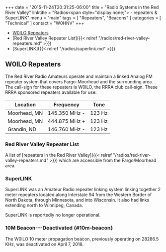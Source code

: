 +++
date = "2015-11-24T20:31:25-06:00"
title = "Radio Systems in the Red River Valley"
linktitle = "Radios<span style=\"display:none;\"> - repeaters & SuperLINK</span>"
menu = "main"
tags = [ "Repeaters", "Beacons" ]
categories = [ "Technical" ]
contact = "W0HNV"
+++
* [W0ILO Repeaters](/radios/#repeaters)
* [Red River Valley Repeater List]({{< relref "/radios/red-river-valley-repeaters.md" >}})
* [SuperLINK]({{< relref "/radios/superlink.md" >}})

## W0ILO Repeaters 

The Red River Radio Amateurs operate and maintain a linked Analog FM repeater system
that covers Fargo-Moorhead and the surrounding area. The call-sign for these
repeaters is W0ILO, the RRRA club call-sign. These
RRRA sponsored repeaters available for use:

Location | Frequency | Tone
---------|-----------|-----
Moorhead, MN | 145.350 MHz - | 123 Hz
Moorhead, MN | 444.875 MHz + | 123 Hz
Grandin, ND | 146.760 MHz - | 123 Hz

### Red River Valley Repeater List

A list of [repeaters in the Red River Valley]({{< relref "/radios/red-river-valley-repeaters.md" >}}) which are accessible from the Fargo/Moorhead area.

### SuperLINK

SuperLINK was an Amateur Radio repeater linking system linking together
2 meter repeaters located along Interstate 94 from the Western Border of
North Dakota, through Minnesota, and into Wisconsin. It also had links
extending north to Winnipeg, Canada.

SuperLINK is reportedly no longer operational.
 
### 10M Beacon---Deactivated {#10m-beacon}

The W0ILO 10 meter propagation beacon, previously operating on 28286.5
KHz, was deactivated on April 7, 2018.
